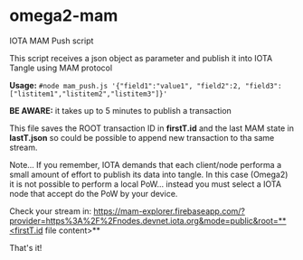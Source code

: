 # omega2-mam
IOTA MAM Push script

This script receives a json object as parameter and publish it into IOTA Tangle using MAM protocol

**Usage:** `#node mam_push.js '{"field1":"value1", "field2":2, "field3":["listitem1","listitem2","listitem3"]}'`

**BE AWARE:** it takes up to 5 minutes to publish a transaction

This file saves the ROOT transaction ID in **firstT.id** and the last MAM state in **lastT.json** so could be possible
to append new transaction to tha same stream.

Note... If you remember, IOTA demands that each client/node performa a small amount of effort to publish its data into tangle.
In this case (Omega2) it is not possible to perform a local PoW... instead you must select a IOTA node that accept do the PoW by 
your device. 

Check your stream in: https://mam-explorer.firebaseapp.com/?provider=https%3A%2F%2Fnodes.devnet.iota.org&mode=public&root=**<firstT.id file content>**

That's it!

